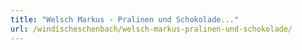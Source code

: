 ```yaml
---
title: "Welsch Markus - Pralinen und Schokolade..."
url: /windischeschenbach/welsch-markus-pralinen-und-schokolade/
---
```

